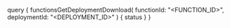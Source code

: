 query {
    functionsGetDeploymentDownload(
        functionId: "<FUNCTION_ID>",
        deploymentId: "<DEPLOYMENT_ID>"
    ) {
        status
    }
}
